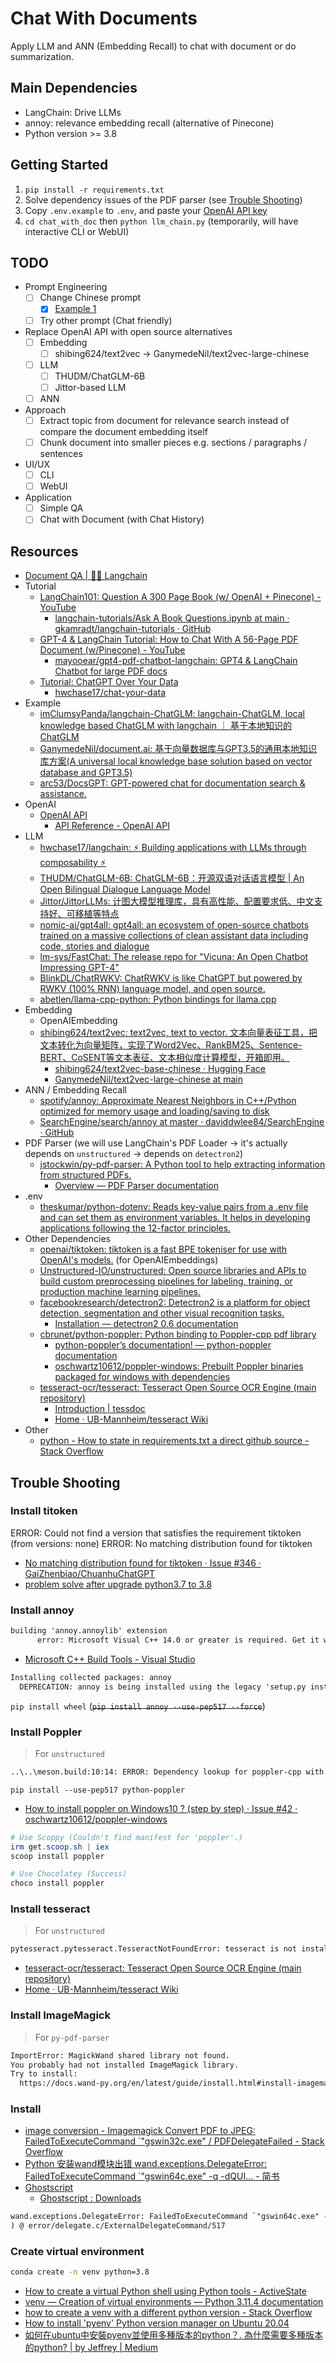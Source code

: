 # Chat With Documents

Apply LLM and ANN (Embedding Recall) to chat with document or do summarization.

## Main Dependencies

* LangChain: Drive LLMs
* annoy: relevance embedding recall (alternative of Pinecone)
* Python version >= 3.8

## Getting Started

1. `pip install -r requirements.txt`
2. Solve dependency issues of the PDF parser (see [Trouble Shooting](#trouble-shooting))
3. Copy `.env.example` to `.env`, and paste your [OpenAI API key](https://platform.openai.com/account/api-keys)
4. `cd chat_with_doc` then `python llm_chain.py` (temporarily, will have interactive CLI or WebUI)

## TODO

* Prompt Engineering
  * [ ] Change Chinese prompt
    * [X] [Example 1](https://github.com/imClumsyPanda/langchain-ChatGLM/blob/dc0cdfba9065c49099508616b0ed177cb4c54062/chains/local_doc_qa.py#L89-L96)
  * [ ] Try other prompt (Chat friendly)
* Replace OpenAI API with open source alternatives
  * [ ] Embedding
    * [ ] shibing624/text2vec -> GanymedeNil/text2vec-large-chinese
  * [ ] LLM
    * [ ] THUDM/ChatGLM-6B
    * [ ] Jittor-based LLM
  * [ ] ANN
* Approach
  * [ ] Extract topic from document for relevance search instead of compare the document embedding itself
  * [ ] Chunk document into smaller pieces e.g. sections / paragraphs / sentences
* UI/UX
  * [ ] CLI
  * [ ] WebUI
* Application
  * [ ] Simple QA
  * [ ] Chat with Document (with Chat History)

## Resources

* [Document QA | 🦜️🔗 Langchain](https://python.langchain.com/docs/modules/chains/additional/question_answering)
* Tutorial
  * [LangChain101: Question A 300 Page Book (w/ OpenAI + Pinecone) - YouTube](https://www.youtube.com/watch?v=h0DHDp1FbmQ)
    * [langchain-tutorials/Ask A Book Questions.ipynb at main · gkamradt/langchain-tutorials · GitHub](https://github.com/gkamradt/langchain-tutorials/blob/main/data_generation/Ask%20A%20Book%20Questions.ipynb)
  * [GPT-4 & LangChain Tutorial: How to Chat With A 56-Page PDF Document (w/Pinecone) - YouTube](https://www.youtube.com/watch?v=ih9PBGVVOO4)
    * [mayooear/gpt4-pdf-chatbot-langchain: GPT4 & LangChain Chatbot for large PDF docs](https://github.com/mayooear/gpt4-pdf-chatbot-langchain)
  * [Tutorial: ChatGPT Over Your Data](https://blog.langchain.dev/tutorial-chatgpt-over-your-data/)
    * [hwchase17/chat-your-data](https://github.com/hwchase17/chat-your-data)
* Example
  * [imClumsyPanda/langchain-ChatGLM: langchain-ChatGLM, local knowledge based ChatGLM with langchain ｜ 基于本地知识的 ChatGLM](https://github.com/imClumsyPanda/langchain-ChatGLM)
  * [GanymedeNil/document.ai: 基于向量数据库与GPT3.5的通用本地知识库方案(A universal local knowledge base solution based on vector database and GPT3.5)](https://github.com/GanymedeNil/document.ai)
  * [arc53/DocsGPT: GPT-powered chat for documentation search & assistance.](https://github.com/arc53/DocsGPT)
* OpenAI
  * [OpenAI API](https://openai.com/blog/openai-api)
    * [API Reference - OpenAI API](https://platform.openai.com/docs/api-reference)
* LLM
  * [hwchase17/langchain: ⚡ Building applications with LLMs through composability ⚡](https://github.com/hwchase17/langchain)
  * [THUDM/ChatGLM-6B: ChatGLM-6B：开源双语对话语言模型 | An Open Bilingual Dialogue Language Model](https://github.com/THUDM/ChatGLM-6B)
  * [Jittor/JittorLLMs: 计图大模型推理库，具有高性能、配置要求低、中文支持好、可移植等特点](https://github.com/Jittor/JittorLLMs)
  * [nomic-ai/gpt4all: gpt4all: an ecosystem of open-source chatbots trained on a massive collections of clean assistant data including code, stories and dialogue](https://github.com/nomic-ai/gpt4all)
  * [lm-sys/FastChat: The release repo for "Vicuna: An Open Chatbot Impressing GPT-4"](https://github.com/lm-sys/FastChat)
  * [BlinkDL/ChatRWKV: ChatRWKV is like ChatGPT but powered by RWKV (100% RNN) language model, and open source.](https://github.com/BlinkDL/ChatRWKV)
  * [abetlen/llama-cpp-python: Python bindings for llama.cpp](https://github.com/abetlen/llama-cpp-python)
* Embedding
  * OpenAIEmbedding
  * [shibing624/text2vec: text2vec, text to vector. 文本向量表征工具，把文本转化为向量矩阵，实现了Word2Vec、RankBM25、Sentence-BERT、CoSENT等文本表征、文本相似度计算模型，开箱即用。](https://github.com/shibing624/text2vec)
    * [shibing624/text2vec-base-chinese · Hugging Face](https://huggingface.co/shibing624/text2vec-base-chinese)
    * [GanymedeNil/text2vec-large-chinese at main](https://huggingface.co/GanymedeNil/text2vec-large-chinese/tree/main)
* ANN / Embedding Recall
  * [spotify/annoy: Approximate Nearest Neighbors in C++/Python optimized for memory usage and loading/saving to disk](https://github.com/spotify/annoy)
  * [SearchEngine/search/annoy at master · daviddwlee84/SearchEngine · GitHub](https://github.com/daviddwlee84/SearchEngine/tree/master/search/annoy)
* PDF Parser (we will use LangChain's PDF Loader -> it's actually depends on `unstructured` -> depends on `detectron2`)
  * [jstockwin/py-pdf-parser: A Python tool to help extracting information from structured PDFs.](https://github.com/jstockwin/py-pdf-parser)
    * [Overview — PDF Parser documentation](https://py-pdf-parser.readthedocs.io/en/latest/overview.html)
* .env
  * [theskumar/python-dotenv: Reads key-value pairs from a .env file and can set them as environment variables. It helps in developing applications following the 12-factor principles.](https://github.com/theskumar/python-dotenv)
* Other Dependencies
  * [openai/tiktoken: tiktoken is a fast BPE tokeniser for use with OpenAI's models.](https://github.com/openai/tiktoken) (for OpenAIEmbeddings)
  * [Unstructured-IO/unstructured: Open source libraries and APIs to build custom preprocessing pipelines for labeling, training, or production machine learning pipelines.](https://github.com/Unstructured-IO/unstructured)
  * [facebookresearch/detectron2: Detectron2 is a platform for object detection, segmentation and other visual recognition tasks.](https://github.com/facebookresearch/detectron2)
    * [Installation — detectron2 0.6 documentation](https://detectron2.readthedocs.io/en/latest/tutorials/install.html)
  * [cbrunet/python-poppler: Python binding to Poppler-cpp pdf library](https://github.com/cbrunet/python-poppler)
    * [python-poppler’s documentation! — python-poppler documentation](https://cbrunet.net/python-poppler/)
    * [oschwartz10612/poppler-windows: Prebuilt Poppler binaries packaged for windows with dependencies](https://github.com/oschwartz10612/poppler-windows/)
  * [tesseract-ocr/tesseract: Tesseract Open Source OCR Engine (main repository)](https://github.com/tesseract-ocr/tesseract)
    * [Introduction | tessdoc](https://tesseract-ocr.github.io/tessdoc/Installation.html)
    * [Home · UB-Mannheim/tesseract Wiki](https://github.com/UB-Mannheim/tesseract/wiki)
* Other
  * [python - How to state in requirements.txt a direct github source - Stack Overflow](https://stackoverflow.com/questions/16584552/how-to-state-in-requirements-txt-a-direct-github-source)

## Trouble Shooting

### Install titoken

ERROR: Could not find a version that satisfies the requirement tiktoken (from versions: none)
ERROR: No matching distribution found for tiktoken

- [No matching distribution found for tiktoken · Issue #346 · GaiZhenbiao/ChuanhuChatGPT](https://github.com/GaiZhenbiao/ChuanhuChatGPT/issues/346)
- [problem solve after upgrade python3.7 to 3.8](https://github.com/acheong08/ChatGPT/issues/573#issuecomment-1419511208)

### Install annoy

```txt
building 'annoy.annoylib' extension
      error: Microsoft Visual C++ 14.0 or greater is required. Get it with "Microsoft C++ Build Tools": https://visualstudio.microsoft.com/visual-cpp-build-tools/
```

* [Microsoft C++ Build Tools - Visual Studio](https://visualstudio.microsoft.com/visual-cpp-build-tools/)

```txt
Installing collected packages: annoy
  DEPRECATION: annoy is being installed using the legacy 'setup.py install' method, because it does not have a 'pyproject.toml' and the 'wheel' package is not installed. pip 23.1 will enforce this behaviour change. A possible replacement is to enable the '--use-pep517' option. Discussion can be found at https://github.com/pypa/pip/issues/8559
```

`pip install wheel` (~~`pip install annoy --use-pep517 --force`~~)

### Install Poppler

> For `unstructured`

```txt
..\..\meson.build:10:14: ERROR: Dependency lookup for poppler-cpp with method 'pkgconfig' failed: Pkg-config binary for machine 1 not found. Giving up.
```

`pip install --use-pep517 python-poppler`

* [How to install poppler on Windows10 ? (step by step) · Issue #42 · oschwartz10612/poppler-windows](https://github.com/oschwartz10612/poppler-windows/issues/42)

```powershell
# Use Scoppy (Couldn't find manifest for 'poppler'.)
irm get.scoop.sh | iex
scoop install poppler

# Use Chocolatey (Success)
choco install poppler
```

### Install tesseract

> For `unstructured`

```txt
pytesseract.pytesseract.TesseractNotFoundError: tesseract is not installed or it's not in your PATH. See README file for more information.
```

* [tesseract-ocr/tesseract: Tesseract Open Source OCR Engine (main repository)](https://github.com/tesseract-ocr/tesseract)
* [Home · UB-Mannheim/tesseract Wiki](https://github.com/UB-Mannheim/tesseract/wiki)

### Install ImageMagick

> For `py-pdf-parser`

```txt
ImportError: MagickWand shared library not found.
You probably had not installed ImageMagick library.
Try to install:
  https://docs.wand-py.org/en/latest/guide/install.html#install-imagemagick-on-windows
```

### Install

* [image conversion - Imagemagick Convert PDF to JPEG: FailedToExecuteCommand `"gswin32c.exe" / PDFDelegateFailed - Stack Overflow](https://stackoverflow.com/questions/32466112/imagemagick-convert-pdf-to-jpeg-failedtoexecutecommand-gswin32c-exe-pdfdel)
* [Python 安装wand模块出错 wand.exceptions.DelegateError: FailedToExecuteCommand `"gswin64c.exe" -q -dQUI... - 简书](https://www.jianshu.com/p/812c2b46a86b)
* [Ghostscript](https://www.ghostscript.com/)
  * [Ghostscript : Downloads](https://www.ghostscript.com/releases/gsdnld.html)

```txt
wand.exceptions.DelegateError: FailedToExecuteCommand `"gswin64c.exe" -q -dQUIET -dSAFER -dBATCH -dNOPAUSE -dNOPROMPT -dMaxBitmap=500000000 -dAlignToPixels=0 -dGridFitTT=2 "-sDEVICE=pngalpha" -dTextAlphaBits=4 -dGraphicsAlphaBits=4 "-r150x150" -dPrinted=false -dFirstPage=1 -dLastPage=1 "-sOutputFile=C:/Users/david/AppData/Local/Temp/magick-zVgYM_snJYZPInoMrczafnS4JiAElv8t%d" "-fC:/Users/david/AppData/Local/Temp/magick-oCsZGHiEz2SbEDvyqNyZKMmsVkGS58Jd" "-fC:/Users/david/AppData/Local/Temp/magick-p0vM2uWevQNLAPkZhFJM4JWfyqROX5Jh"' (The system cannot find the file specified.
) @ error/delegate.c/ExternalDelegateCommand/517
```

### Create virtual environment

```sh
conda create -n venv python=3.8
```

- [How to create a virtual Python shell using Python tools - ActiveState](https://www.activestate.com/resources/quick-reads/virtual-python-shell/)
- [venv — Creation of virtual environments — Python 3.11.4 documentation](https://docs.python.org/3/library/venv.html)
- [how to create a venv with a different python version - Stack Overflow](https://stackoverflow.com/questions/70422866/how-to-create-a-venv-with-a-different-python-version)
- [How to install 'pyenv' Python version manager on Ubuntu 20.04](https://brain2life.hashnode.dev/how-to-install-pyenv-python-version-manager-on-ubuntu-2004)
- [如何在ubuntu中安裝pyenv並使用多種版本的python？. 為什麼需要多種版本的python? | by Jeffrey | Medium](https://medium.com/@b10932006/%E5%A6%82%E4%BD%95%E5%9C%A8ubuntu%E4%B8%AD%E5%AE%89%E8%A3%9Dpyenv%E4%B8%A6%E4%BD%BF%E7%94%A8%E5%A4%9A%E7%A8%AE%E7%89%88%E6%9C%AC%E7%9A%84python-6626c1fbc76e)
